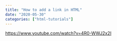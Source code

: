 ```yaml
---
title: "How to add a link in HTML"
date: "2020-05-30"
categories: ["html-tutorials"]
---
```


https://www.youtube.com/watch?v=4R0-WWJ2x2I
